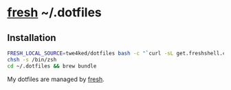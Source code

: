# [fresh] ~/.dotfiles

## Installation

``` sh
FRESH_LOCAL_SOURCE=twe4ked/dotfiles bash -c "`curl -sL get.freshshell.com`"
chsh -s /bin/zsh
cd ~/.dotfiles && brew bundle
```

My dotfiles are managed by [fresh].

[fresh]: https://github.com/freshshell/fresh

